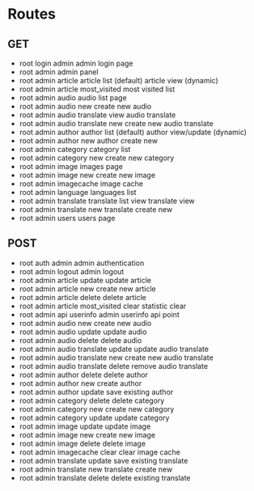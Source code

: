 # Routes

## GET

- root login admin                  admin login page
- root admin                        admin panel
- root admin article                article list (default)
                                    article view (dynamic)
- root admin article most_visited   most visited list
- root admin audio                  audio list page
- root admin audio new              create new audio
- root admin audio translate        view audio translate
- root admin audio translate new    create new audio translate
- root admin author                 author list (default)
                                    author view/update (dynamic)
- root admin author new             author create new
- root admin category               category list
- root admin category new           create new category
- root admin image                  images page
- root admin image new              create new image
- root admin imagecache             image cache
- root admin language               languages list
- root admin translate              translate list view
                                    translate view
- root admin translate new          translate create new
- root admin users                  users page

## POST

- root auth admin                           admin authentication
- root admin logout                         admin logout
- root admin article update                 update article
- root admin article new                    create new article
- root admin article delete                 delete article
- root admin article most_visited clear     statistic clear
- root admin api userinfo                   admin userinfo api point
- root admin audio new                      create new audio
- root admin audio update                   update audio
- root admin audio delete                   delete audio
- root admin audio translate update         update audio translate
- root admin audio translate new            create new audio translate
- root admin audio translate delete         remove audio translate
- root admin author delete                  delete author
- root admin author new                     create author
- root admin author update                  save existing author
- root admin category delete                delete category
- root admin category new                   create new category
- root admin category update                update category
- root admin image update                   update image
- root admin image new                      create new image
- root admin image delete                   delete image
- root admin imagecache clear               clear image cache
- root admin translate update               save existing translate
- root admin translate new                  translate create new
- root admin translate delete               delete existing translate
